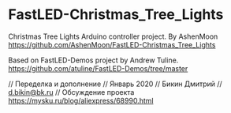 # FastLED-Christmas_Tree_Lights

Christmas Tree Lights Arduino controller project.
By AshenMoon
https://github.com/AshenMoon/FastLED-Christmas_Tree_Lights

Based on FastLED-Demos project by Andrew Tuline.
https://github.com/atuline/FastLED-Demos/tree/master


//  Переделка и дополнение
//  Январь 2020
//  Бикин Дмитрий
//  d.bikin@bk.ru
//  Обсуждение проекта https://mysku.ru/blog/aliexpress/68990.html

